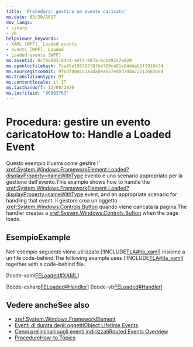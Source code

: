 ```yaml
---
title: 'Procedura: gestire un evento caricato'
ms.date: 03/30/2017
dev_langs:
- csharp
- vb
helpviewer_keywords:
- XAML [WPF], Loaded events
- events [WPF], Loaded
- Loaded events [WPF]
ms.assetid: 0cf8d003-8441-4df4-807a-6db09347e829
ms.openlocfilehash: 7ca95e195792f8fb4789c481e84dda51f2910434
ms.sourcegitcommit: 9f6df084c53a3da0ea657ed0d708a72213683084
ms.translationtype: MT
ms.contentlocale: it-IT
ms.lasthandoff: 12/09/2020
ms.locfileid: "96963763"
---
```

# <a name="how-to-handle-a-loaded-event"></a><span data-ttu-id="9f6c5-102">Procedura: gestire un evento caricato</span><span class="sxs-lookup"><span data-stu-id="9f6c5-102">How to: Handle a Loaded Event</span></span>
<span data-ttu-id="9f6c5-103">Questo esempio illustra come gestire l' <xref:System.Windows.FrameworkElement.Loaded?displayProperty=nameWithType> evento e uno scenario appropriato per la gestione dell'evento.</span><span class="sxs-lookup"><span data-stu-id="9f6c5-103">This example shows how to handle the <xref:System.Windows.FrameworkElement.Loaded?displayProperty=nameWithType> event, and an appropriate scenario for handling that event.</span></span> <span data-ttu-id="9f6c5-104">Il gestore crea un oggetto <xref:System.Windows.Controls.Button> quando viene caricata la pagina.</span><span class="sxs-lookup"><span data-stu-id="9f6c5-104">The handler  creates a <xref:System.Windows.Controls.Button> when the page loads.</span></span>  
  
## <a name="example"></a><span data-ttu-id="9f6c5-105">Esempio</span><span class="sxs-lookup"><span data-stu-id="9f6c5-105">Example</span></span>  
 <span data-ttu-id="9f6c5-106">Nell'esempio seguente viene utilizzato [!INCLUDE[TLA#tla_xaml](../../../includes/tlasharptla-xaml-md.md)] insieme a un file code-behind.</span><span class="sxs-lookup"><span data-stu-id="9f6c5-106">The following example uses [!INCLUDE[TLA#tla_xaml](../../../includes/tlasharptla-xaml-md.md)] together with a code-behind file.</span></span>  
  
 [!code-xaml[FELoaded#XAML](~/samples/snippets/csharp/VS_Snippets_Wpf/FELoaded/CSharp/default.xaml#xaml)]  
  
 [!code-csharp[FELoaded#Handler](~/samples/snippets/csharp/VS_Snippets_Wpf/FELoaded/CSharp/default.xaml.cs#handler)]
 [!code-vb[FELoaded#Handler](~/samples/snippets/visualbasic/VS_Snippets_Wpf/FELoaded/VisualBasic/default.xaml.vb#handler)]  
  
## <a name="see-also"></a><span data-ttu-id="9f6c5-107">Vedere anche</span><span class="sxs-lookup"><span data-stu-id="9f6c5-107">See also</span></span>

- <xref:System.Windows.FrameworkElement>
- [<span data-ttu-id="9f6c5-108">Eventi di durata degli oggetti</span><span class="sxs-lookup"><span data-stu-id="9f6c5-108">Object Lifetime Events</span></span>](object-lifetime-events.md)
- [<span data-ttu-id="9f6c5-109">Cenni preliminari sugli eventi indirizzati</span><span class="sxs-lookup"><span data-stu-id="9f6c5-109">Routed Events Overview</span></span>](routed-events-overview.md)
- [<span data-ttu-id="9f6c5-110">Procedure</span><span class="sxs-lookup"><span data-stu-id="9f6c5-110">How-to Topics</span></span>](base-elements-how-to-topics.md)
